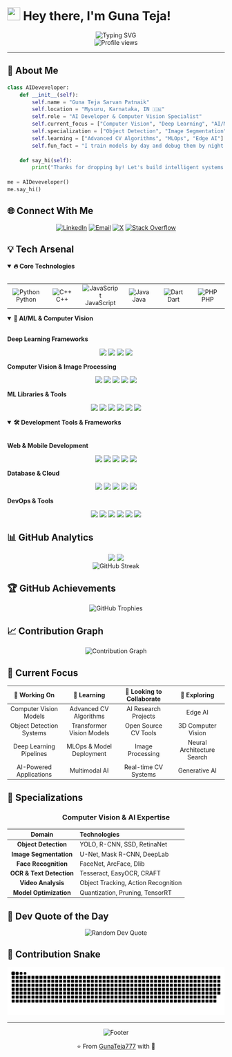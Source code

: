 # <img src="https://raw.githubusercontent.com/Tarikul-Islam-Anik/Animated-Fluent-Emojis/master/Emojis/Hand%20gestures/Waving%20Hand.gif" width="30px" height="30px" /> Hey there, I'm Guna Teja!

<div align="center">
  <img src="https://readme-typing-svg.herokuapp.com?font=Fira+Code&weight=600&size=28&pause=1000&color=6AD3F7&center=true&vCenter=true&random=false&width=600&lines=AI+Developer+%F0%9F%A4%96;Computer+Vision+Specialist+%F0%9F%91%81;Deep+Learning+Engineer+%F0%9F%A7%A0;Open+Source+Contributor+%F0%9F%8C%8D" alt="Typing SVG" />
</div>

<div align="center">
  <img src="https://komarev.com/ghpvc/?username=GunaTeja777&label=Profile%20views&color=0e75b6&style=for-the-badge" alt="Profile views" />
</div>

---

## 🚀 About Me

```python
class AIDeveveloper:
    def __init__(self):
        self.name = "Guna Teja Sarvan Patnaik"
        self.location = "Mysuru, Karnataka, IN 🇮🇳"
        self.role = "AI Developer & Computer Vision Specialist"
        self.current_focus = ["Computer Vision", "Deep Learning", "AI/ML Systems"]
        self.specialization = ["Object Detection", "Image Segmentation", "Neural Networks"]
        self.learning = ["Advanced CV Algorithms", "MLOps", "Edge AI"]
        self.fun_fact = "I train models by day and debug them by night! 🤖"
    
    def say_hi(self):
        print("Thanks for dropping by! Let's build intelligent systems together 🚀")

me = AIDeveveloper()
me.say_hi()
```

## 🌐 Connect With Me

<div align="center">
  
[![LinkedIn](https://img.shields.io/badge/LinkedIn-%230077B5.svg?style=for-the-badge&logo=linkedin&logoColor=white)](https://www.linkedin.com/in/guna-teja-sarvan-patnaik/)
[![Email](https://img.shields.io/badge/Email-D14836?style=for-the-badge&logo=gmail&logoColor=white)](mailto:tejag078@gmail.com)
[![X](https://img.shields.io/badge/X-black.svg?style=for-the-badge&logo=X&logoColor=white)](https://x.com/home)
[![Stack Overflow](https://img.shields.io/badge/Stack%20Overflow-FE7A16?style=for-the-badge&logo=stack-overflow&logoColor=white)](https://stackoverflow.com/users/26361145/teja/)

</div>

## 💡 Tech Arsenal

<details open>
<summary><b>🔥 Core Technologies</b></summary>
<br>

<table align="center">
<tr>
<td align="center" width="96">
<img src="https://skillicons.dev/icons?i=python" width="48" height="48" alt="Python" />
<br>Python
</td>
<td align="center" width="96">
<img src="https://skillicons.dev/icons?i=cpp" width="48" height="48" alt="C++" />
<br>C++
</td>
<td align="center" width="96">
<img src="https://skillicons.dev/icons?i=javascript" width="48" height="48" alt="JavaScript" />
<br>JavaScript
</td>
<td align="center" width="96">
<img src="https://skillicons.dev/icons?i=java" width="48" height="48" alt="Java" />
<br>Java
</td>
<td align="center" width="96">
<img src="https://skillicons.dev/icons?i=dart" width="48" height="48" alt="Dart" />
<br>Dart
</td>
<td align="center" width="96">
<img src="https://skillicons.dev/icons?i=php" width="48" height="48" alt="PHP" />
<br>PHP
</td>
</tr>
</table>

</details>

<details open>
<summary><b>🧠 AI/ML & Computer Vision</b></summary>
<br>

**Deep Learning Frameworks**
<p align="center">
<img src="https://img.shields.io/badge/TensorFlow-%23FF6F00.svg?style=flat-square&logo=TensorFlow&logoColor=white" />
<img src="https://img.shields.io/badge/PyTorch-%23EE4C2C.svg?style=flat-square&logo=PyTorch&logoColor=white" />
<img src="https://img.shields.io/badge/Keras-%23D00000.svg?style=flat-square&logo=Keras&logoColor=white" />
<img src="https://img.shields.io/badge/ONNX-%23005CED.svg?style=flat-square&logo=onnx&logoColor=white" />
</p>

**Computer Vision & Image Processing**
<p align="center">
<img src="https://img.shields.io/badge/OpenCV-%235C3EE8.svg?style=flat-square&logo=opencv&logoColor=white" />
<img src="https://img.shields.io/badge/YOLO-00FFFF?style=flat-square&logo=yolo&logoColor=black" />
<img src="https://img.shields.io/badge/Detectron2-FF6F00?style=flat-square" />
<img src="https://img.shields.io/badge/MediaPipe-0097D7?style=flat-square" />
<img src="https://img.shields.io/badge/PIL/Pillow-8CAAE6?style=flat-square" />
</p>

**ML Libraries & Tools**
<p align="center">
<img src="https://img.shields.io/badge/scikit--learn-%23F7931E.svg?style=flat-square&logo=scikit-learn&logoColor=white" />
<img src="https://img.shields.io/badge/Pandas-%23150458.svg?style=flat-square&logo=pandas&logoColor=white" />
<img src="https://img.shields.io/badge/NumPy-%23013243.svg?style=flat-square&logo=numpy&logoColor=white" />
<img src="https://img.shields.io/badge/Matplotlib-11557c?style=flat-square" />
<img src="https://img.shields.io/badge/Weights_&_Biases-FFBE00?style=flat-square&logo=weightsandbiases&logoColor=black" />
<img src="https://img.shields.io/badge/MLflow-0194E2?style=flat-square&logo=mlflow&logoColor=white" />
</p>

</details>

<details open>
<summary><b>🛠️ Development Tools & Frameworks</b></summary>
<br>

**Web & Mobile Development**
<p align="center">
<img src="https://img.shields.io/badge/Flutter-%2302569B.svg?style=flat-square&logo=Flutter&logoColor=white" />
<img src="https://img.shields.io/badge/Flask-%23000.svg?style=flat-square&logo=flask&logoColor=white" />
<img src="https://img.shields.io/badge/FastAPI-009688?style=flat-square&logo=fastapi&logoColor=white" />
<img src="https://img.shields.io/badge/Streamlit-FF4B4B?style=flat-square&logo=streamlit&logoColor=white" />
<img src="https://img.shields.io/badge/Gradio-FB923C?style=flat-square&logo=gradio&logoColor=white" />
</p>

**Database & Cloud**
<p align="center">
<img src="https://img.shields.io/badge/MySQL-4479A1.svg?style=flat-square&logo=mysql&logoColor=white" />
<img src="https://img.shields.io/badge/SQLite-%2307405e.svg?style=flat-square&logo=sqlite&logoColor=white" />
<img src="https://img.shields.io/badge/Firebase-FFCA28?style=flat-square&logo=firebase&logoColor=black" />
<img src="https://img.shields.io/badge/AWS-%23FF9900.svg?style=flat-square&logo=amazon-aws&logoColor=white" />
<img src="https://img.shields.io/badge/Google_Cloud-4285F4?style=flat-square&logo=google-cloud&logoColor=white" />
</p>

**DevOps & Tools**
<p align="center">
<img src="https://img.shields.io/badge/Docker-%230db7ed.svg?style=flat-square&logo=docker&logoColor=white" />
<img src="https://img.shields.io/badge/Git-%23F05032.svg?style=flat-square&logo=git&logoColor=white" />
<img src="https://img.shields.io/badge/GitHub-%23121011.svg?style=flat-square&logo=github&logoColor=white" />
<img src="https://img.shields.io/badge/Jupyter-F37626?style=flat-square&logo=jupyter&logoColor=white" />
<img src="https://img.shields.io/badge/Colab-F9AB00?style=flat-square&logo=google-colab&logoColor=white" />
<img src="https://img.shields.io/badge/CUDA-76B900?style=flat-square&logo=nvidia&logoColor=white" />
</p>

</details>

## 📊 GitHub Analytics

<div align="center">
  <img height="180em" src="https://github-readme-stats.vercel.app/api?username=GunaTeja777&show_icons=true&theme=tokyonight&include_all_commits=true&count_private=true&hide_border=true"/>
  <img height="180em" src="https://github-readme-stats.vercel.app/api/top-langs/?username=GunaTeja777&layout=compact&langs_count=8&theme=tokyonight&hide_border=true"/>
</div>

<div align="center">
  <img src="https://github-readme-streak-stats.herokuapp.com/?user=GunaTeja777&theme=tokyonight&hide_border=true" alt="GitHub Streak" />
</div>

## 🏆 GitHub Achievements

<div align="center">
  <img src="https://github-profile-trophy.vercel.app/?username=GunaTeja777&theme=tokyonight&no-frame=true&no-bg=false&margin-w=4&column=7" alt="GitHub Trophies" />
</div>

## 📈 Contribution Graph

<div align="center">
  <img src="https://github-readme-activity-graph.vercel.app/graph?username=GunaTeja777&theme=tokyo-night&hide_border=true&area=true" alt="Contribution Graph" />
</div>

## 🎯 Current Focus

<div align="center">
  
| 🔭 Working On | 🌱 Learning | 👯 Looking to Collaborate | 🤔 Exploring |
|:---:|:---:|:---:|:---:|
| Computer Vision Models | Advanced CV Algorithms | AI Research Projects | Edge AI |
| Object Detection Systems | Transformer Vision Models | Open Source CV Tools | 3D Computer Vision |
| Deep Learning Pipelines | MLOps & Model Deployment | Image Processing | Neural Architecture Search |
| AI-Powered Applications | Multimodal AI | Real-time CV Systems | Generative AI |

</div>

## 🚀 Specializations

<div align="center">

### Computer Vision & AI Expertise
| Domain | Technologies |
|:---:|:---|
| **Object Detection** | YOLO, R-CNN, SSD, RetinaNet |
| **Image Segmentation** | U-Net, Mask R-CNN, DeepLab |
| **Face Recognition** | FaceNet, ArcFace, Dlib |
| **OCR & Text Detection** | Tesseract, EasyOCR, CRAFT |
| **Video Analysis** | Object Tracking, Action Recognition |
| **Model Optimization** | Quantization, Pruning, TensorRT |

</div>

## 💭 Dev Quote of the Day

<div align="center">
  <img src="https://quotes-github-readme.vercel.app/api?type=horizontal&theme=tokyonight" alt="Random Dev Quote" />
</div>

## 🐍 Contribution Snake

<div align="center">
  <picture>
    <source media="(prefers-color-scheme: dark)" srcset="https://raw.githubusercontent.com/platane/platane/output/github-contribution-grid-snake-dark.svg">
    <source media="(prefers-color-scheme: light)" srcset="https://raw.githubusercontent.com/platane/platane/output/github-contribution-grid-snake.svg">
    <img alt="github contribution grid snake animation" src="https://raw.githubusercontent.com/platane/platane/output/github-contribution-grid-snake.svg">
  </picture>
</div>

---

<div align="center">
  <img src="https://capsule-render.vercel.app/api?type=waving&color=gradient&height=100&section=footer&text=Thanks%20for%20visiting!&fontSize=20&fontAlignY=70" alt="Footer" />
  
  <p>⭐️ From <a href="https://github.com/GunaTeja777">GunaTeja777</a> with 💙</p>
</div>
